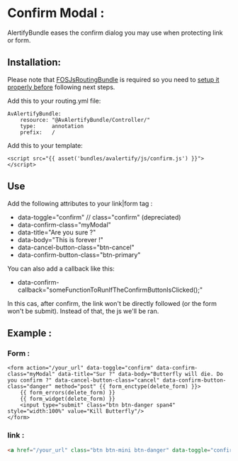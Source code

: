 Confirm Modal :
=========

AlertifyBundle eases the confirm dialog you may use when protecting link or form.

## Installation:

Please note that [FOSJsRoutingBundle](https://github.com/FriendsOfSymfony/FOSJsRoutingBundle/blob/master/Resources/doc/index.md#installation) is required so you need to [setup it properly before](https://github.com/FriendsOfSymfony/FOSJsRoutingBundle/blob/master/Resources/doc/index.md#installation) following next steps.

Add this to your routing.yml file:

	AvAlertifyBundle:
	    resource: "@AvAlertifyBundle/Controller/"
	    type:     annotation
	    prefix:   /

Add this to your template:

    <script src="{{ asset('bundles/avalertify/js/confirm.js') }}"></script>

## Use

Add the following attributes to your link|form tag :

- data-toggle="confirm" // class="confirm" (depreciated)
- data-confirm-class="myModal"
- data-title="Are you sure ?"
- data-body="This is forever !"
- data-cancel-button-class="btn-cancel"
- data-confirm-button-class="btn-primary"

You can also add a callback like this:
 
- data-confirm-callback="someFunctionToRunIfTheConfirmButtonIsClicked();"

In this cas, after confirm, the link won't be directly followed (or the form won't be submit).
Instead of that, the js we'll be ran.

## Example :

### Form :

	<form action="/your_url" data-toggle="confirm" data-confirm-class="myModal" data-title="Sur ?" data-body="Butterfly will die. Do you confirm ?" data-cancel-button-class="cancel" data-confirm-button-class="danger" method="post" {{ form_enctype(delete_form) }}>
		{{ form_errors(delete_form) }}
		{{ form_widget(delete_form) }}
        <input type="submit" class="btn btn-danger span4" style="width:100%" value="Kill Butterfly"/>
    </form>

### link :

```html
<a href="/your_url" class="btn btn-mini btn-danger" data-toggle="confirm" data-title="Are you sure ?" data-body="Kittens will suffer ! Do you confirm ?" data-cancel-button-class="cancel" data-confirm-button-class="danger">Burn some cats</a>
```
